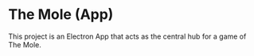 # The Mole (App)

This project is an Electron App that acts as the central hub for a game of The Mole.

